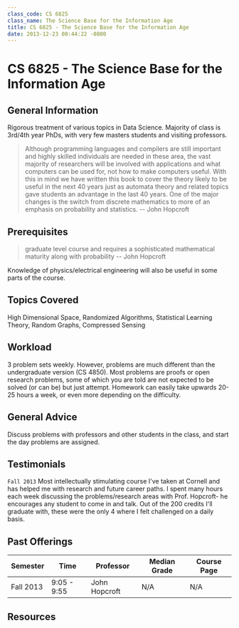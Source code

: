 ```yaml
---
class_code: CS 6825
class_name: The Science Base for the Information Age
title: CS 6825 - The Science Base for the Information Age
date: 2013-12-23 00:44:22 -0800
---
```

# CS 6825 - The Science Base for the Information Age

## General Information
Rigorous treatment of various topics in Data Science. Majority of class is 3rd/4th year PhDs, with very few masters students and visiting professors.

> Although programming languages and compilers are still important and highly skilled individuals are needed in these area, the vast majority of researchers will be involved with applications and what computers can be used for, not how to make computers useful. With this in mind we have written this book to cover the theory likely to be useful in the next 40 years just as automata theory and related topics gave students an advantage in the last 40 years. One of the major changes is the switch from discrete mathematics to more of an emphasis on probability and statistics.
> -- John Hopcroft

## Prerequisites
> graduate level course and requires a sophisticated mathematical maturity along with probability
> -- John Hopcroft

Knowledge of physics/electrical engineering will also be useful in some parts of the course.

## Topics Covered
High Dimensional Space, Randomized Algorithms, Statistical Learning Theory, Random Graphs, Compressed Sensing

## Workload
3 problem sets weekly. However, problems are much different than the undergraduate version (CS 4850). Most problems are proofs or open research problems, some of which you are told are not expected to be solved (or can be) but just attempt. Homework can easily take upwards 20-25 hours a week, or even more depending on the difficulty.

## General Advice
Discuss problems with professors and other students in the class, and start the day problems are assigned.

## Testimonials
`Fall 2013` Most intellectually stimulating course I've taken at Cornell and has helped me with research and future career paths. I spent many hours each week discussing the problems/research areas with Prof. Hopcroft- he encourages any student to come in and talk. Out of the 200 credits I'll graduate with, these were the only 4 where I felt challenged on a daily basis.

## Past Offerings
| Semester | Time | Professor | Median Grade | Course Page |
| --- | --- | --- | --- | --- |
| Fall 2013 | 9:05 - 9:55 | John Hopcroft | N/A | N/A |

## Resources
